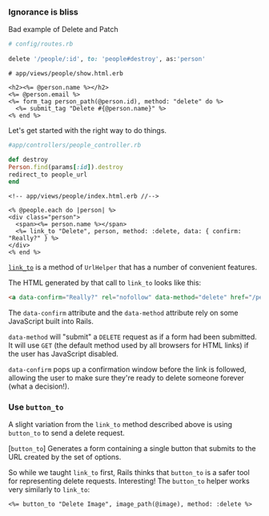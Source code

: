 ### Ignorance is bliss 

Bad example of Delete and Patch

```ruby
# config/routes.rb
 
delete '/people/:id', to: 'people#destroy', as:'person'

```

```erb
# app/views/people/show.html.erb
 
<h2><%= @person.name %></h2>
<%= @person.email %>
<%= form_tag person_path(@person.id), method: "delete" do %>
  <%= submit_tag "Delete #{@person.name}" %>
<% end %>
```

Let's get started with the right way to do things.

```ruby
#app/controllers/people_controller.rb

def destroy
Person.find(params[:id]).destroy
redirect_to people_url
end
```

```erb
<!-- app/views/people/index.html.erb //-->
 
<% @people.each do |person| %>
<div class="person">
  <span><%= person.name %></span>
  <%= link_to "Delete", person, method: :delete, data: { confirm: "Really?" } %>
</div>
<% end %>
```

[`link_to`](http://api.rubyonrails.org/classes/ActionView/Helpers/UrlHelper.html#method-i-link_to) is a method of `UrlHelper` that has a number of convenient features.

The HTML generated by that call to `link_to` looks like this:

```html
<a data-confirm="Really?" rel="nofollow" data-method="delete" href="/people/1">Delete</a>
```

The `data-confirm` attribute and the `data-method` attribute rely on some JavaScript built into Rails.

`data-method` will "submit" a `DELETE` request as if a form had been submitted. It will use `GET` (the default method used by all browsers for HTML links) if the user has JavaScript disabled.

`data-confirm` pops up a confirmation window before the link is followed, allowing the user to make sure they're ready to delete someone forever (what a decision!).

### Use `button_to`

A slight variation from the `link_to` method described above is using `button_to` to send a delete request.

[`button_to`] Generates a form containing a single button that submits to the URL created by the set of options.

So while we taught `link_to` first, Rails thinks that `button_to` is a safer tool for representing delete requests. Interesting! The `button_to` helper works very similarly to `link_to`:

```erb
<%= button_to "Delete Image", image_path(@image), method: :delete %>
```

